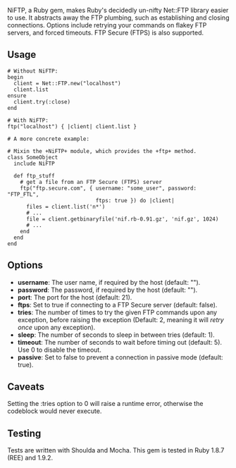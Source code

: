 NiFTP, a Ruby gem, makes Ruby's decidedly un-nifty Net::FTP library easier to
use. It abstracts away the FTP plumbing, such as establishing and closing
connections. Options include retrying your commands on flakey FTP servers, and
forced timeouts. FTP Secure (FTPS) is also supported.

## Usage
    # Without NiFTP:
    begin
      client = Net::FTP.new("localhost")
      client.list
    ensure
      client.try(:close)
    end

    # With NiFTP:
    ftp("localhost") { |client| client.list }

    # A more concrete example:

    # Mixin the +NiFTP+ module, which provides the +ftp+ method.
    class SomeObject
      include NiFTP

      def ftp_stuff
        # get a file from an FTP Secure (FTPS) server
        ftp("ftp.secure.com", { username: "some_user", password: "FTP_FTL",
                                ftps: true }) do |client|
          files = client.list('n*')
          # ...
          file = client.getbinaryfile('nif.rb-0.91.gz', 'nif.gz', 1024)
          # ...
        end
      end
    end

## Options

* **username**: The user name, if required by the host (default: "").
* **password**: The password, if required by the host (default: "").
* **port**: The port for the host (default: 21).
* **ftps**: Set to true if connecting to a FTP Secure server (default: false).
* **tries**: The number of times to try the given FTP commands upon any
  exception, before raising the exception (Default: 2, meaning it will *retry
  once* upon any exception).
* **sleep**: The number of seconds to sleep in between tries (default: 1).
* **timeout**: The number of seconds to wait before timing out (default: 5).
  Use 0 to disable the timeout.
* **passive**: Set to false to prevent a connection in passive mode (default:
  true).

## Caveats

  Setting the :tries option to 0 will raise a runtime error, otherwise the
  codeblock would never execute.


## Testing

Tests are written with Shoulda and Mocha. This gem is tested in Ruby 1.8.7
(REE) and 1.9.2.